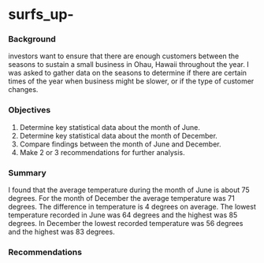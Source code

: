 # surfs_up-

### Background

investors want to ensure that there are enough customers between the seasons to sustain a small business in Ohau, Hawaii throughout the year. I was asked to gather data on the seasons to determine if there are certain times of the year when business might be slower, or if the type of customer changes.

### Objectives

1. Determine key statistical data about the month of June.
2. Determine key statistical data about the month of December.
3. Compare findings between the month of June and December.
4. Make 2 or 3 recommendations for further analysis.

### Summary 

I found that the average temperature during the month of June is about 75 degrees. For the month of December the average temperature was 71 degrees. The difference in temperature is 4 degrees on average. The lowest temperature recorded in June was 64 degrees and the highest was 85 degrees. In December the lowest recorded temperature was 56 degrees and the highest was 83 degrees. 

### Recommendations
